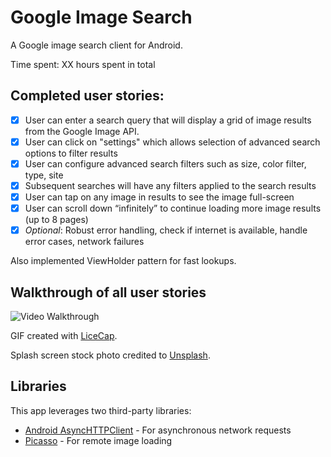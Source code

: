 # Google Image Search
A Google image search client for Android.

Time spent: XX hours spent in total

## Completed user stories:

 * [x] User can enter a search query that will display a grid of image results from the Google Image API.
 * [x] User can click on "settings" which allows selection of advanced search options to filter results
 * [x] User can configure advanced search filters such as size, color filter, type, site
 * [x] Subsequent searches will have any filters applied to the search results
 * [x] User can tap on any image in results to see the image full-screen
 * [x] User can scroll down “infinitely” to continue loading more image results (up to 8 pages)
 * [x] *Optional*: Robust error handling, check if internet is available, handle error cases, network failures

Also implemented ViewHolder pattern for fast lookups.

## Walkthrough of all user stories

![Video Walkthrough](images/xxx.gif)

GIF created with [LiceCap](http://www.cockos.com/licecap/).

Splash screen stock photo credited to [Unsplash](http://unsplash.com/).

## Libraries

This app leverages two third-party libraries:

 * [Android AsyncHTTPClient](http://loopj.com/android-async-http/) - For asynchronous network requests
 * [Picasso](http://square.github.io/picasso/) - For remote image loading
